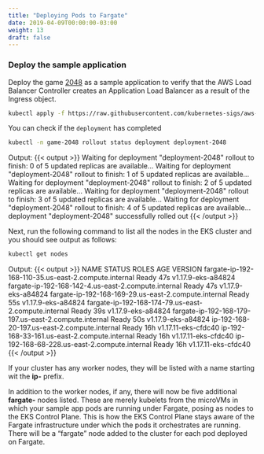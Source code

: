 ```yaml
---
title: "Deploying Pods to Fargate"
date: 2019-04-09T00:00:00-03:00
weight: 13
draft: false
---
```


### Deploy the sample application

Deploy the game [2048](https://play2048.co/) as a sample application to verify that the AWS Load Balancer Controller creates an Application Load Balancer as a result of the Ingress object.

```bash
kubectl apply -f https://raw.githubusercontent.com/kubernetes-sigs/aws-load-balancer-controller/main/docs/examples/2048/2048_full.yaml
```

You can check if the `deployment` has completed

```bash
kubectl -n game-2048 rollout status deployment deployment-2048
```

Output:
{{< output >}}
Waiting for deployment "deployment-2048" rollout to finish: 0 of 5 updated replicas are available...
Waiting for deployment "deployment-2048" rollout to finish: 1 of 5 updated replicas are available...
Waiting for deployment "deployment-2048" rollout to finish: 2 of 5 updated replicas are available...
Waiting for deployment "deployment-2048" rollout to finish: 3 of 5 updated replicas are available...
Waiting for deployment "deployment-2048" rollout to finish: 4 of 5 updated replicas are available...
deployment "deployment-2048" successfully rolled out
{{< /output >}}

Next, run the following command to list all the nodes in the EKS cluster and you should see output as follows:

```bash
kubectl get nodes
```

Output:
{{< output >}}
NAME                                                    STATUS   ROLES    AGE   VERSION
fargate-ip-192-168-110-35.us-east-2.compute.internal    Ready    <none>   47s   v1.17.9-eks-a84824
fargate-ip-192-168-142-4.us-east-2.compute.internal     Ready    <none>   47s   v1.17.9-eks-a84824
fargate-ip-192-168-169-29.us-east-2.compute.internal    Ready    <none>   55s   v1.17.9-eks-a84824
fargate-ip-192-168-174-79.us-east-2.compute.internal    Ready    <none>   39s   v1.17.9-eks-a84824
fargate-ip-192-168-179-197.us-east-2.compute.internal   Ready    <none>   50s   v1.17.9-eks-a84824
ip-192-168-20-197.us-east-2.compute.internal            Ready    <none>   16h   v1.17.11-eks-cfdc40
ip-192-168-33-161.us-east-2.compute.internal            Ready    <none>   16h   v1.17.11-eks-cfdc40
ip-192-168-68-228.us-east-2.compute.internal            Ready    <none>   16h   v1.17.11-eks-cfdc40
{{< /output >}}

If your cluster has any worker nodes, they will be listed with a name starting wit the **ip-** prefix.

In addition to the worker nodes, if any, there will now be five additional **fargate-** nodes listed.
These are merely kubelets from the microVMs in which your sample app pods are running under Fargate, posing as nodes to the EKS Control Plane. This is how the EKS Control Plane stays aware of the Fargate infrastructure under which the pods it orchestrates are running. There will be a “fargate” node added to the cluster for each pod deployed on Fargate.
